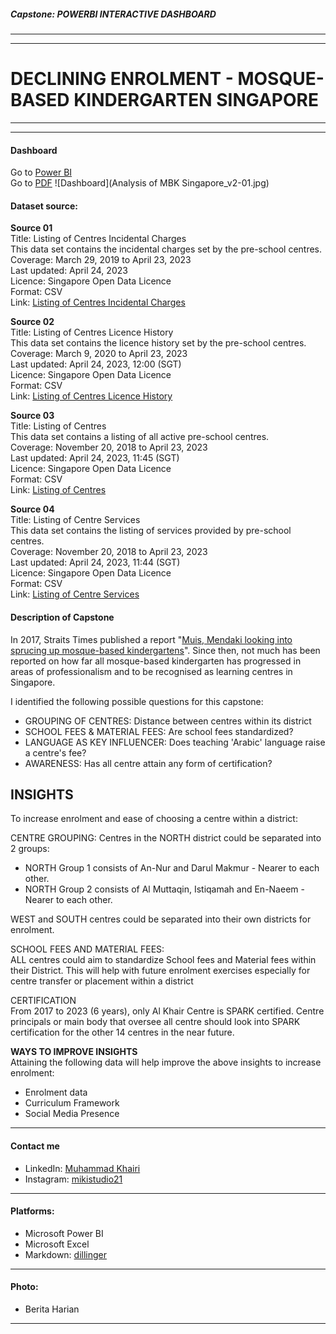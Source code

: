 ##### Capstone: POWERBI INTERACTIVE DASHBOARD
---
---
# DECLINING ENROLMENT - MOSQUE-BASED KINDERGARTEN SINGAPORE

---
---
#### Dashboard
Go to [Power BI](https://github.com/muhdkhairiboyani/capstone_declining-enrolment-mosque-based-kindergarten-SG/blob/main/Analysis%20of%20MBK%20Singapore_v2.pbix) \
Go to [PDF](https://github.com/muhdkhairiboyani/capstone_declining-enrolment-mosque-based-kindergarten-SG/blob/main/Analysis%20of%20MBK%20Singapore_v2.pdf)
![Dashboard](Analysis of MBK Singapore_v2-01.jpg)

#### Dataset source:
**Source 01** \
Title: Listing of Centres Incidental Charges \
This data set contains the incidental charges set by the pre-school centres. \
Coverage: March 29, 2019 to April 23, 2023 \
Last updated: April 24, 2023 \
Licence: Singapore Open Data Licence \
Format: CSV \
Link: [Listing of Centres Incidental Charges](https://data.gov.sg/dataset/listing-of-centres-incidental-charges)

**Source 02** \
Title: Listing of Centres Licence History \
This data set contains the licence history set by the pre-school centres. \
Coverage: March 9, 2020 to April 23, 2023 \
Last updated: April 24, 2023, 12:00 (SGT) \
Licence: Singapore Open Data Licence \
Format: CSV \
Link: [Listing of Centres Licence History](https://data.gov.sg/dataset/listing-of-centres-licence-history)

**Source 03** \
Title: Listing of Centres \
This data set contains a listing of all active pre-school centres. \
Coverage: November 20, 2018 to April 23, 2023 \
Last updated: April 24, 2023, 11:45 (SGT) \
Licence: Singapore Open Data Licence \
Format: CSV \
Link: [Listing of Centres](https://data.gov.sg/dataset/listing-of-centres)

**Source 04** \
Title: Listing of Centre Services \
This data set contains the listing of services provided by pre-school centres. \
Coverage: November 20, 2018 to April 23, 2023 \
Last updated: April 24, 2023, 11:44 (SGT) \
Licence: Singapore Open Data Licence \
Format: CSV \
Link: [Listing of Centre Services](https://data.gov.sg/dataset/listing-of-centre-services)

#### Description of Capstone
In 2017, Straits Times published a report "[Muis, Mendaki looking into sprucing up mosque-based kindergartens](https://www.straitstimes.com/singapore/muis-mendaki-looking-into-sprucing-up-mosque-based-kindergartens)". Since then, not much has been reported on how far all mosque-based kindergarten has progressed in areas of professionalism and to be recognised as learning centres in Singapore.

I identified the following possible questions for this capstone:
- GROUPING OF CENTRES: Distance between centres within its district
- SCHOOL FEES & MATERIAL FEES: Are school fees standardized?
- LANGUAGE AS KEY INFLUENCER: Does teaching 'Arabic' language raise a centre's fee?
- AWARENESS: Has all centre attain any form of certification?

## INSIGHTS
To increase enrolment and ease of choosing a centre within a district: 

CENTRE GROUPING:
Centres in the NORTH district could be separated into 2 groups:
- NORTH Group 1 consists of An-Nur and Darul Makmur - Nearer to each other.
- NORTH Group 2 consists of Al Muttaqin, Istiqamah and En-Naeem - Nearer to each other.

WEST and SOUTH centres could be separated into their own districts for enrolment.

SCHOOL FEES AND MATERIAL FEES: \
ALL centres could aim to standardize School fees and Material fees within their District. This will help with future enrolment exercises especially for centre transfer or placement within a district 

CERTIFICATION \
From 2017 to 2023 (6 years), only Al Khair Centre is SPARK certified. Centre principals or main body that oversee all centre should look into SPARK certification for the other 14 centres in the near future.

**WAYS TO IMPROVE INSIGHTS** \
Attaining the following data will help improve the above insights to increase enrolment:
- Enrolment data
- Curriculum Framework
- Social Media Presence



---

#### Contact me
- LinkedIn: [Muhammad Khairi](www.linkedin.com/in/muhammd-khairi-boyani-10694061)
- Instagram: [mikistudio21](https://www.instagram.com/mikistudio21/)

---
#### Platforms:
- Microsoft Power BI
- Microsoft Excel
- Markdown: [dillinger](https://dillinger.io)

---
#### Photo:
- Berita Harian

---
